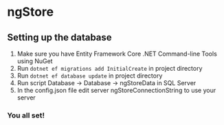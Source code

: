 # ngStore

## Setting up the database
1. Make sure you have Entity Framework Core .NET Command-line Tools using NuGet
2. Run `dotnet ef migrations add InitialCreate` in project directory 
2. Run `dotnet ef database update` in project directory 
3. Run script Database -> Database -> ngStoreData in SQL Server 
4. In the config.json file edit server ngStoreConnectionString to use your server
### You all set!

